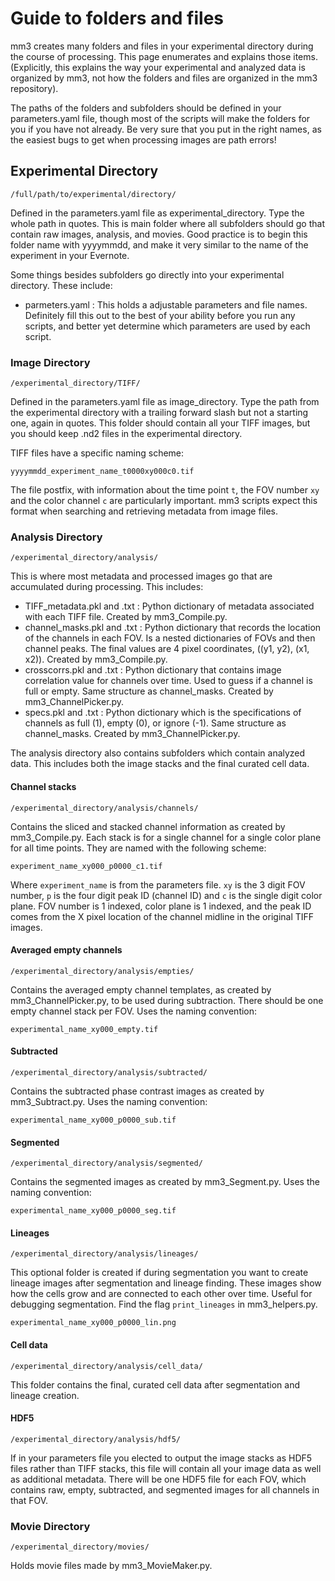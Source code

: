 # Guide to folders and files

mm3 creates many folders and files in your experimental directory during the course of processing. This page enumerates and explains those items. (Explicitly, this explains the way your experimental and analyzed data is organized by mm3, not how the folders and files are organized in the mm3 repository).

The paths of the folders and subfolders should be defined in your parameters.yaml file, though most of the scripts will make the folders for you if you have not already. Be very sure that you put in the right names, as the easiest bugs to get when processing images are path errors!

## Experimental Directory

`/full/path/to/experimental/directory/`

Defined in the parameters.yaml file as experimental_directory. Type the whole path in quotes. This is main folder where all subfolders should go that contain raw images, analysis, and movies. Good practice is to begin this folder name with yyyymmdd, and make it very similar to the name of the experiment in your Evernote.

Some things besides subfolders go directly into your experimental directory. These include:

* parmeters.yaml : This holds a adjustable parameters and file names. Definitely fill this out to the best of your ability before you run any scripts, and better yet determine which parameters are used by each script.

### Image Directory

`/experimental_directory/TIFF/`

Defined in the parameters.yaml file as image_directory. Type the path from the experimental directory with a trailing forward slash but not a starting one, again in quotes. This folder should contain all your TIFF images, but you should keep .nd2 files in the experimental directory.

TIFF files have a specific naming scheme:

`yyyymmdd_experiment_name_t0000xy000c0.tif`

The file postfix, with information about the time point `t`, the FOV number `xy` and the color channel `c` are particularly important. mm3 scripts expect this format when searching and retrieving metadata from image files.

### Analysis Directory

`/experimental_directory/analysis/`

This is where most metadata and processed images go that are accumulated during processing. This includes:
* TIFF_metadata.pkl and .txt : Python dictionary of metadata associated with each TIFF file. Created by mm3_Compile.py.
* channel_masks.pkl and .txt : Python dictionary that records the location of the channels in each FOV. Is a nested dictionaries of FOVs and then channel peaks. The final values are 4 pixel coordinates, ((y1, y2), (x1, x2)). Created by mm3_Compile.py.
* crosscorrs.pkl and .txt : Python dictionary that contains image correlation value for channels over time. Used to guess if a channel is full or empty. Same structure as channel_masks. Created by mm3_ChannelPicker.py.
* specs.pkl and .txt : Python dictionary which is the specifications of channels as full (1), empty (0), or ignore (-1). Same structure as channel_masks. Created by mm3_ChannelPicker.py.

The analysis directory also contains subfolders which contain analyzed data. This includes both the image stacks and the final curated cell data.

#### Channel stacks

`/experimental_directory/analysis/channels/`

Contains the sliced and stacked channel information as created by mm3_Compile.py. Each stack is for a single channel for a single color plane for all time points. They are named with the following scheme:

`experiment_name_xy000_p0000_c1.tif`

Where `experiment_name` is from the parameters file. `xy` is the 3 digit FOV number, `p` is the four digit peak ID (channel ID) and `c` is the single digit color plane. FOV number is 1 indexed, color plane is 1 indexed, and the peak ID comes from the X pixel location of the channel midline in the original TIFF images.

#### Averaged empty channels

`/experimental_directory/analysis/empties/`

Contains the averaged empty channel templates, as created by mm3_ChannelPicker.py, to be used during subtraction. There should be one empty channel stack per FOV. Uses the naming convention:

`experimental_name_xy000_empty.tif`

#### Subtracted

`/experimental_directory/analysis/subtracted/`

Contains the subtracted phase contrast images as created by mm3_Subtract.py. Uses the naming convention:

`experimental_name_xy000_p0000_sub.tif`

#### Segmented

`/experimental_directory/analysis/segmented/`

Contains the segmented images as created by mm3_Segment.py. Uses the naming convention:

`experimental_name_xy000_p0000_seg.tif`

#### Lineages

`/experimental_directory/analysis/lineages/`

This optional folder is created if during segmentation you want to create lineage images after segmentation and lineage finding. These images show how the cells grow and are connected to each other over time. Useful for debugging segmentation. Find the flag `print_lineages` in mm3_helpers.py.

`experimental_name_xy000_p0000_lin.png`


#### Cell data

`/experimental_directory/analysis/cell_data/`

This folder contains the final, curated cell data after segmentation and lineage creation.

#### HDF5

`/experimental_directory/analysis/hdf5/`

If in your parameters file you elected to output the image stacks as HDF5 files rather than TIFF stacks, this file will contain all your image data as well as additional metadata. There will be one HDF5 file for each FOV, which contains raw, empty, subtracted, and segmented images for all channels in that FOV.

### Movie Directory

`/experimental_directory/movies/`

Holds movie files made by mm3_MovieMaker.py.
